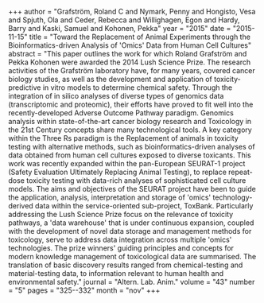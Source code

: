 +++
author = "Grafström, Roland C and Nymark, Penny and Hongisto, Vesa and Spjuth, Ola and Ceder, Rebecca and Willighagen, Egon and Hardy, Barry and Kaski, Samuel and Kohonen, Pekka"
year = "2015"
date = "2015-11-15"
title = "Toward the Replacement of Animal Experiments through the Bioinformatics-driven Analysis of 'Omics' Data from Human Cell Cultures"
abstract = "This paper outlines the work for which Roland Grafström and Pekka Kohonen were awarded the 2014 Lush Science Prize. The research activities of the Grafström laboratory have, for many years, covered cancer biology studies, as well as the development and application of toxicity-predictive in vitro models to determine chemical safety. Through the integration of in silico analyses of diverse types of genomics data (transcriptomic and proteomic), their efforts have proved to fit well into the recently-developed Adverse Outcome Pathway paradigm. Genomics analysis within state-of-the-art cancer biology research and Toxicology in the 21st Century concepts share many technological tools. A key category within the Three Rs paradigm is the Replacement of animals in toxicity testing with alternative methods, such as bioinformatics-driven analyses of data obtained from human cell cultures exposed to diverse toxicants. This work was recently expanded within the pan-European SEURAT-1 project (Safety Evaluation Ultimately Replacing Animal Testing), to replace repeat-dose toxicity testing with data-rich analyses of sophisticated cell culture models. The aims and objectives of the SEURAT project have been to guide the application, analysis, interpretation and storage of 'omics' technology-derived data within the service-oriented sub-project, ToxBank. Particularly addressing the Lush Science Prize focus on the relevance of toxicity pathways, a 'data warehouse' that is under continuous expansion, coupled with the development of novel data storage and management methods for toxicology, serve to address data integration across multiple 'omics' technologies. The prize winners' guiding principles and concepts for modern knowledge management of toxicological data are summarised. The translation of basic discovery results ranged from chemical-testing and material-testing data, to information relevant to human health and environmental safety."
journal     = "Altern. Lab. Anim."
volume      =  "43"
number      =  "5"
pages       = "325--332"
month       =  "nov"
+++

